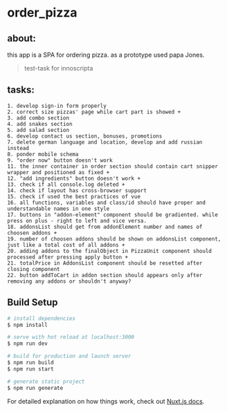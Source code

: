 # order_pizza

## about:

this app is a SPA for ordering pizza. as a prototype used papa Jones.

> test-task for innoscripta

## tasks:
	1. develop sign-in form properly
	2. correct size pizzas' page while cart part is showed +
	3. add combo section
	4. add snakes section
	5. add salad section
	6. develop contact us section, bonuses, promotions
	7. delete german language and location, develop and add russian instead
	8. ponder mobile schema
	9. "order now" button doesn't work
	11. the inner container in order section should contain cart snipper wrapper and positioned as fixed +
	12. "add ingredients" button doesn't work +
	13. check if all console.log deleted +
	14. check if layout has cross-browser support 
	15. check if used the best practices of vue
	16. all functions, variables and class/id should have proper and understandable names in one style
	17. buttons in "addon-element" component should be gradiented. while press on plus - right to left and vice versa.
	18. addonsList should get from addonElement number and names of choosen addons +
	19. number of choosen addons should be shown on addonsList component, just like a total cost of all addons +
	20. adding addons to the finalObject in PizzaUnit component should processed after pressing apply button +
	21. totalPrice in AddonsList component should be resetted after closing component
	22. button addToCart in addon section should appears only after removing any addons or shouldn't anyway?

## Build Setup

```bash
# install dependencies
$ npm install

# serve with hot reload at localhost:3000
$ npm run dev

# build for production and launch server
$ npm run build
$ npm run start

# generate static project
$ npm run generate
```

For detailed explanation on how things work, check out [Nuxt.js docs](https://nuxtjs.org).
